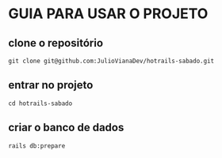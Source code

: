 # GUIA PARA USAR O PROJETO

## clone o repositório 

``` git clone git@github.com:JulioVianaDev/hotrails-sabado.git ```

## entrar no projeto

```cd hotrails-sabado```

## criar o banco de dados

``` rails db:prepare ```

